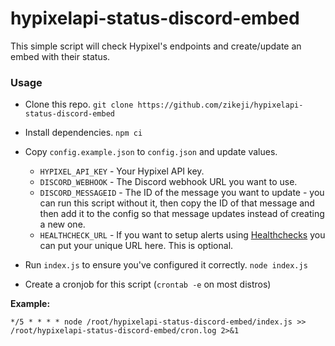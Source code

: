 # hypixelapi-status-discord-embed

This simple script will check Hypixel's endpoints and create/update an embed with their status.

### Usage

* Clone this repo. `git clone https://github.com/zikeji/hypixelapi-status-discord-embed`

* Install dependencies. `npm ci`

* Copy `config.example.json` to `config.json` and update values.

  * `HYPIXEL_API_KEY` - Your Hypixel API key.
  * `DISCORD_WEBHOOK` - The Discord webhook URL you want to use.
  * `DISCORD_MESSAGEID` - The ID of the message you want to update - you can run this script without it, then copy the ID of that message and then add it to the config so that message updates instead of creating a new one.
  * `HEALTHCHECK_URL` - If you want to setup alerts using [Healthchecks](https://healthchecks.io/) you can put your unique URL here. This is optional.

* Run `index.js` to ensure you've configured it correctly. `node index.js`

* Create a cronjob for this script (`crontab -e` on most distros)

**Example:**

```
*/5 * * * * node /root/hypixelapi-status-discord-embed/index.js >> /root/hypixelapi-status-discord-embed/cron.log 2>&1
```
